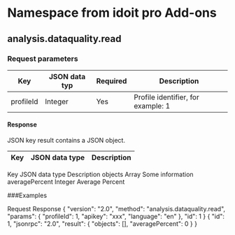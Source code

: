 # Namespace from idoit pro Add-ons

## analysis.dataquality.read


### Request parameters

| Key | JSON data typ | Required | Description |
| --- | --- | --- | --- |
| profileId | Integer | Yes | Profile identifier, for example: 1 |

#### Response

JSON key result contains a JSON object.

| Key | JSON data type | Description |
| --- | --- | --- |
Key
JSON data type
Description
objects
Array
Some information
averagePercent
Integer
Average Percent



###Examples

Request
Response
 {
    "version": "2.0",
    "method": "analysis.dataquality.read",
    "params": {
        "profileId": 1,
        "apikey": "xxx",
        "language": "en"
    },
    "id": 1
}
{
    "id": 1,
    "jsonrpc": "2.0",
    "result": {
        "objects": [],
        "averagePercent": 0
    }
}

